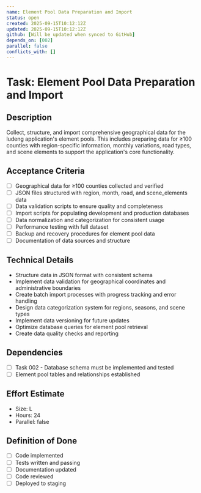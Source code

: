 ```yaml
---
name: Element Pool Data Preparation and Import
status: open
created: 2025-09-15T10:12:12Z
updated: 2025-09-15T10:12:12Z
github: [Will be updated when synced to GitHub]
depends_on: [002]
parallel: false
conflicts_with: []
---
```


# Task: Element Pool Data Preparation and Import

## Description
Collect, structure, and import comprehensive geographical data for the ludeng application's element pools. This includes preparing data for ≥100 counties with region-specific information, monthly variations, road types, and scene elements to support the application's core functionality.

## Acceptance Criteria
- [ ] Geographical data for ≥100 counties collected and verified
- [ ] JSON files structured with region, month, road, and scene_elements data
- [ ] Data validation scripts to ensure quality and completeness
- [ ] Import scripts for populating development and production databases
- [ ] Data normalization and categorization for consistent usage
- [ ] Performance testing with full dataset
- [ ] Backup and recovery procedures for element pool data
- [ ] Documentation of data sources and structure

## Technical Details
- Structure data in JSON format with consistent schema
- Implement data validation for geographical coordinates and administrative boundaries
- Create batch import processes with progress tracking and error handling
- Design data categorization system for regions, seasons, and scene types
- Implement data versioning for future updates
- Optimize database queries for element pool retrieval
- Create data quality checks and reporting

## Dependencies
- [ ] Task 002 - Database schema must be implemented and tested
- [ ] Element pool tables and relationships established

## Effort Estimate
- Size: L
- Hours: 24
- Parallel: false

## Definition of Done
- [ ] Code implemented
- [ ] Tests written and passing
- [ ] Documentation updated
- [ ] Code reviewed
- [ ] Deployed to staging